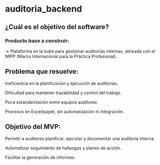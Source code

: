 # auditoria_backend


## ¿Cuál es el objetivo del software?

### Producto base a construir:
→ Plataforma en la nube para gestionar auditorías internas, alineada con el MIPP (Marco Internacional para la Práctica Profesional).

## Problema que resuelve:

Ineficiencia en la planificación y ejecución de auditorías.

Dificultad para mantener trazabilidad y control del trabajo.

Poca estandarización entre equipos auditores.

Procesos en Excel/papel, sin automatización ni integración.

## Objetivo del MVP:

Permitir a auditores planificar, ejecutar y documentar una auditoría interna.

Automatizar seguimiento de hallazgos y planes de acción.

Facilitar la generación de informes.